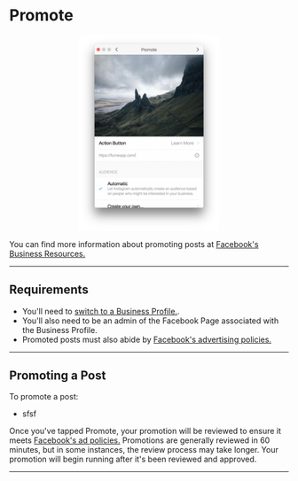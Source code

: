 # Promote

<p style="text-align: center; margin-top: 1em;"><img src="/views/assets/promoting.png" width="50%" height="50%" /></p>

You can find more information about promoting posts at [Facebook's Business Resources.](https://www.facebook.com/business/help/897631030335607/)

------

## Requirements

- You'll need to [switch to a Business Profile.](/views/profile/businessprofiles.md). 
- You'll also need to be an admin of the Facebook Page associated with the Business Profile. 
- Promoted posts must also abide by [Facebook's advertising policies.](https://www.facebook.com/business/help/732496170188362)

------

## Promoting a Post

To promote a post:

- sfsf

Once you've tapped Promote, your promotion will be reviewed to ensure it meets [Facebook's ad policies.](https://www.facebook.com/business/help/732496170188362) Promotions are generally reviewed in 60 minutes, but in some instances, the review process may take longer. Your promotion will begin running after it's been reviewed and approved.

------
